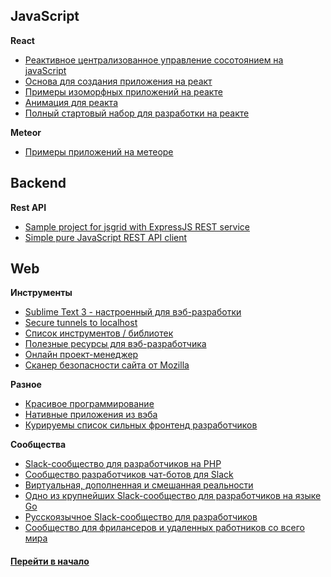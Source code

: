 

## JavaScript

**React**

* [Реактивное централизованное управление сосотоянием на javaScript](https://github.com/luisvinicius167/riotux) 
* [Основа для создания приложения на реакт](https://github.com/facebookincubator/create-react-app)
* [Примеры изоморфных приложений на реакте](https://react.rocks/tag/Isomorphic)
* [Анимация для реакта](http://twitter-fabric.github.io/velocity-react/)
* [Полный стартовый набор для разработки на реакте](https://cox-auto-kc.github.io/fusion-starter/)

**Meteor**

* [Примеры приложений на метеоре](https://www.meteor.com/showcase)



## Backend

**Rest API**

* [Sample project for jsgrid with ExpressJS REST service](https://github.com/tabalinas/jsgrid-express)
* [Simple pure JavaScript REST API client](https://github.com/Amareis/another-rest-client)



## Web

**Инструменты**

* [Sublime Text 3 - настроенный для вэб-разработки](./../archive/ide)
* [Secure tunnels to localhost](https://ngrok.com/) 
* [Список инструментов / библиотек](https://github.com/moklick/frontend-stuff#table-of-contents)
* [Полезные ресурсы для вэб-разработчика](https://github.com/dmytroyarmak/frontend-dev-resources)
* [Онлайн проект-менеджер](https://waffle.io/)
* [Сканер безопасности сайта от Mozilla](https://observatory.mozilla.org)

**Разное**

* [Красивое программирование](http://beautifulprogramming.com)
* [Нативные приложения из вэба](https://www.npmjs.com/package/nativefier)
* [Курируемы список сильных фронтенд разработчиков](https://github.com/talgautb/frontenders)

**Сообщества**

* [Slack-сообщество для разработчиков на PHP](https://phpchat.co/)
* [Сообщество разработчиков чат-ботов для Slack](http://dev4slack.xoxco.com/)
* [Виртуальная, дополненная и смешанная реальности](https://notiontheory.typeform.com/to/QzZmAD)
* [Одно из крупнейших Slack-сообщество для разработчиков на языке Go](https://gophersinvite.herokuapp.com/)
* [Русскоязычное Slack-сообщество для разработчиков](https://rusdevs.herokuapp.com/)
* [Сообщество для фрилансеров и удаленных работников со всего мира](https://join.nomadlist.com/)




#### [Перейти в начало](./../../software-development/README.md)